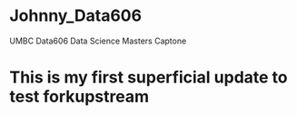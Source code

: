 # Johnny_Data606
UMBC Data606 Data Science Masters Captone
# This is my first superficial update to test forkupstream
